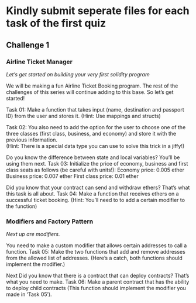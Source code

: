 # Kindly submit seperate files for each task of the first quiz

## Challenge 1

### Airline Ticket Manager
_Let’s get started on building your very first solidity program_

We will be making a fun Airline Ticket Booking program. The rest of the challenges of this series will continue adding to this base. So let’s get started!
  
  Task 01: Make a function that takes input (name, destination and passport ID) from the user and stores it. 
  (Hint: Use mappings and structs)
  
  Task 02: You also need to add the option for the user to choose one of the three classes (first class, business, and economy) and store it with the
  previous information.  
  (Hint: There is a special data type you can use to solve this trick in a jiffy!)

  Do you know the difference between state and local variables? You’ll be using them next. 
  Task 03: Initialize the price of economy, business and first class seats as follows 
  (be careful with units!):
  Economy price: 0.005 ether
  Business price: 0.007 ether
  First class price: 0.01 ether

  Did you know that your contract can send and withdraw ethers? That’s what this task is all about. 
  Task 04: Make a function that receives ethers on a successful ticket booking. 
  (Hint: You’ll need to to add a certain modifier to the function)

### Modifiers and Factory Pattern
_Next up are modifiers._

  You need to make a custom modifier that allows certain addresses to call a function. 
  Task 05: Make the two functions that add and remove addresses from the allowed list of addresses. 
  (Here’s a catch, both functions should implement the modifier.)

  Next Did you know that there is a contract that can deploy contracts?
  That’s what you need to make.
  Task 06: Make a parent contract that has the ability to deploy child contracts 
  (This function should implement the modifier you made in ‘Task 05’).
